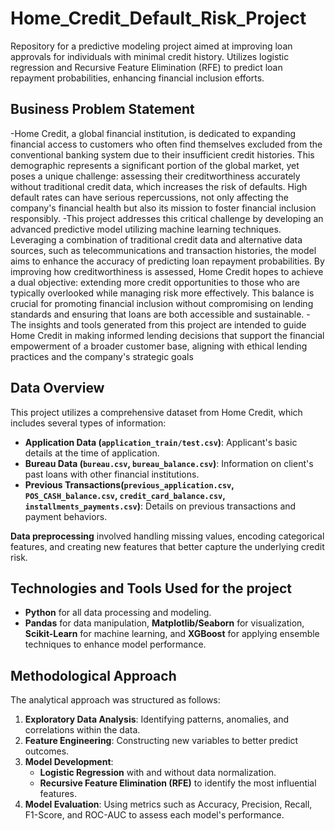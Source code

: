 # Home_Credit_Default_Risk_Project
Repository for a predictive modeling project aimed at improving loan approvals for individuals with minimal credit history. Utilizes logistic regression and Recursive Feature Elimination (RFE) to predict loan repayment probabilities, enhancing financial inclusion efforts.
## Business Problem Statement
-Home Credit, a global financial institution, is dedicated to expanding financial access to customers who often find themselves excluded from the conventional banking system due to their insufficient credit histories. This demographic represents a significant portion of the global market, yet poses a unique challenge: assessing their creditworthiness accurately without traditional credit data, which increases the risk of defaults. High default rates can have serious repercussions, not only affecting the company's financial health but also its mission to foster financial inclusion responsibly.
-This project addresses this critical challenge by developing an advanced predictive model utilizing machine learning techniques. Leveraging a combination of traditional credit data and alternative data sources, such as telecommunications and transaction histories, the model aims to enhance the accuracy of predicting loan repayment probabilities. By improving how creditworthiness is assessed, Home Credit hopes to achieve a dual objective: extending more credit opportunities to those who are typically overlooked while managing risk more effectively. This balance is crucial for promoting financial inclusion without compromising on lending standards and ensuring that loans are both accessible and sustainable.
-The insights and tools generated from this project are intended to guide Home Credit in making informed lending decisions that support the financial empowerment of a broader customer base, aligning with ethical lending practices and the company's strategic goals

## Data Overview
This project utilizes a comprehensive dataset from Home Credit, which includes several types of information:
- **Application Data (`application_train/test.csv`)**: Applicant's basic details at the time of application.
- **Bureau Data (`bureau.csv`, `bureau_balance.csv`)**: Information on client's past loans with other financial institutions.
- **Previous Transactions(`previous_application.csv`, `POS_CASH_balance.csv`, `credit_card_balance.csv`, `installments_payments.csv`)**: Details on previous transactions and payment behaviors.

**Data preprocessing** involved handling missing values, encoding categorical features, and creating new features that better capture the underlying credit risk.

## Technologies and Tools Used for the project
- **Python** for all data processing and modeling.
- **Pandas** for data manipulation, **Matplotlib/Seaborn** for visualization, **Scikit-Learn** for machine learning, and **XGBoost** for applying ensemble techniques to enhance model performance.

## Methodological Approach
The analytical approach was structured as follows:
1. **Exploratory Data Analysis**: Identifying patterns, anomalies, and correlations within the data.
2. **Feature Engineering**: Constructing new variables to better predict outcomes.
3. **Model Development**:
   - **Logistic Regression** with and without data normalization.
   - **Recursive Feature Elimination (RFE)** to identify the most influential features.
4. **Model Evaluation**: Using metrics such as Accuracy, Precision, Recall, F1-Score, and ROC-AUC to assess each model's performance.
   


